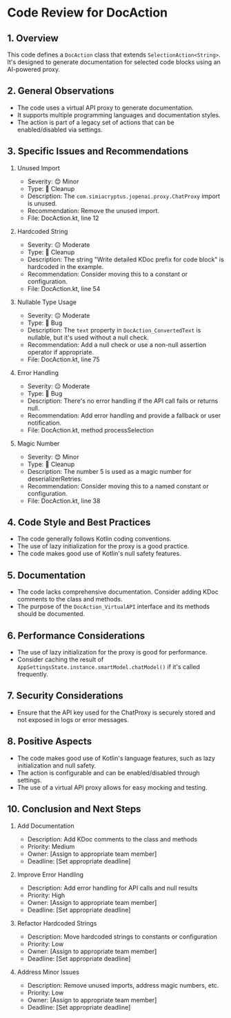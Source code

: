 # Code Review for DocAction

## 1. Overview

This code defines a `DocAction` class that extends `SelectionAction<String>`. It's designed to generate documentation for selected code blocks using an AI-powered proxy.

## 2. General Observations

- The code uses a virtual API proxy to generate documentation.
- It supports multiple programming languages and documentation styles.
- The action is part of a legacy set of actions that can be enabled/disabled via settings.

## 3. Specific Issues and Recommendations

1. Unused Import
   - Severity: 😊 Minor
   - Type: 🧹 Cleanup
   - Description: The `com.simiacryptus.jopenai.proxy.ChatProxy` import is unused.
   - Recommendation: Remove the unused import.
   - File: DocAction.kt, line 12

2. Hardcoded String
   - Severity: 😐 Moderate
   - Type: 🧹 Cleanup
   - Description: The string "Write detailed KDoc prefix for code block" is hardcoded in the example.
   - Recommendation: Consider moving this to a constant or configuration.
   - File: DocAction.kt, line 54

3. Nullable Type Usage
   - Severity: 😐 Moderate
   - Type: 🐛 Bug
   - Description: The `text` property in `DocAction_ConvertedText` is nullable, but it's used without a null check.
   - Recommendation: Add a null check or use a non-null assertion operator if appropriate.
   - File: DocAction.kt, line 75

4. Error Handling
   - Severity: 😐 Moderate
   - Type: 🐛 Bug
   - Description: There's no error handling if the API call fails or returns null.
   - Recommendation: Add error handling and provide a fallback or user notification.
   - File: DocAction.kt, method processSelection

5. Magic Number
   - Severity: 😊 Minor
   - Type: 🧹 Cleanup
   - Description: The number 5 is used as a magic number for deserializerRetries.
   - Recommendation: Consider moving this to a named constant or configuration.
   - File: DocAction.kt, line 38

## 4. Code Style and Best Practices

- The code generally follows Kotlin coding conventions.
- The use of lazy initialization for the proxy is a good practice.
- The code makes good use of Kotlin's null safety features.

## 5. Documentation

- The code lacks comprehensive documentation. Consider adding KDoc comments to the class and methods.
- The purpose of the `DocAction_VirtualAPI` interface and its methods should be documented.

## 6. Performance Considerations

- The use of lazy initialization for the proxy is good for performance.
- Consider caching the result of `AppSettingsState.instance.smartModel.chatModel()` if it's called frequently.

## 7. Security Considerations

- Ensure that the API key used for the ChatProxy is securely stored and not exposed in logs or error messages.

## 8. Positive Aspects

- The code makes good use of Kotlin's language features, such as lazy initialization and null safety.
- The action is configurable and can be enabled/disabled through settings.
- The use of a virtual API proxy allows for easy mocking and testing.

## 10. Conclusion and Next Steps

1. Add Documentation
   - Description: Add KDoc comments to the class and methods
   - Priority: Medium
   - Owner: [Assign to appropriate team member]
   - Deadline: [Set appropriate deadline]

2. Improve Error Handling
   - Description: Add error handling for API calls and null results
   - Priority: High
   - Owner: [Assign to appropriate team member]
   - Deadline: [Set appropriate deadline]

3. Refactor Hardcoded Strings
   - Description: Move hardcoded strings to constants or configuration
   - Priority: Low
   - Owner: [Assign to appropriate team member]
   - Deadline: [Set appropriate deadline]

4. Address Minor Issues
   - Description: Remove unused imports, address magic numbers, etc.
   - Priority: Low
   - Owner: [Assign to appropriate team member]
   - Deadline: [Set appropriate deadline]